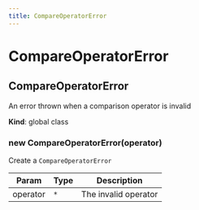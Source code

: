 ```yaml
---
title: CompareOperatorError
---
```


# CompareOperatorError

<a name="CompareOperatorError"></a>

## CompareOperatorError
An error thrown when a comparison operator is invalid

**Kind**: global class  
<a name="new_CompareOperatorError_new"></a>

### new CompareOperatorError(operator)
Create a `CompareOperatorError`


| Param | Type | Description |
| --- | --- | --- |
| operator | <code>\*</code> | The invalid operator |

